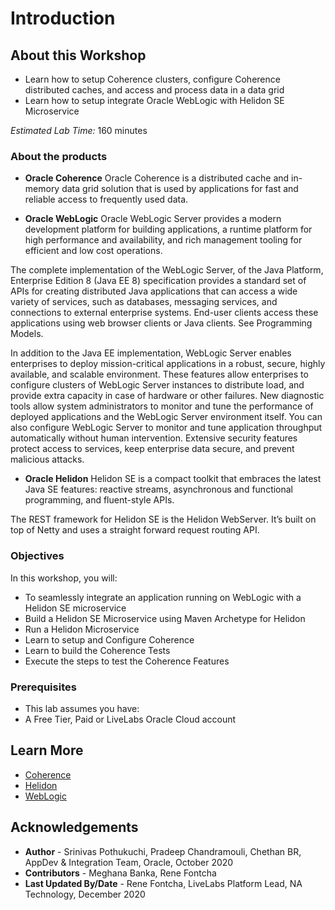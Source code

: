 # Introduction

## About this Workshop
- Learn how to setup Coherence clusters, configure Coherence distributed caches, and access and process data in a data grid
- Learn how to setup integrate Oracle WebLogic with Helidon SE Microservice


*Estimated Lab Time:* 160 minutes

### About the products
* **Oracle Coherence**
Oracle Coherence is a distributed cache and in-memory data grid solution that is used by applications for fast and reliable access to frequently used data.

* **Oracle WebLogic**
Oracle WebLogic Server provides a modern development platform for building applications, a runtime platform for high performance and availability, and rich management tooling for efficient and low cost operations.

The complete implementation of the WebLogic Server, of the Java Platform, Enterprise Edition 8 (Java EE 8) specification provides a standard set of APIs for creating distributed Java applications that can access a wide variety of services, such as databases, messaging services, and connections to external enterprise systems. End-user clients access these applications using web browser clients or Java clients. See Programming Models.

In addition to the Java EE implementation, WebLogic Server enables enterprises to deploy mission-critical applications in a robust, secure, highly available, and scalable environment. These features allow enterprises to configure clusters of WebLogic Server instances to distribute load, and provide extra capacity in case of hardware or other failures. New diagnostic tools allow system administrators to monitor and tune the performance of deployed applications and the WebLogic Server environment itself. You can also configure WebLogic Server to monitor and tune application throughput automatically without human intervention. Extensive security features protect access to services, keep enterprise data secure, and prevent malicious attacks.

* **Oracle Helidon**
Helidon SE is a compact toolkit that embraces the latest Java SE features: reactive streams, asynchronous and functional programming, and fluent-style APIs.

The REST framework for Helidon SE is the Helidon WebServer. It’s built on top of Netty and uses a straight forward request routing API.

### Objectives
In this workshop, you will:
* To seamlessly integrate an application running on WebLogic  with a Helidon SE microservice
* Build a Helidon SE Microservice using Maven Archetype for Helidon
* Run a Helidon Microservice
* Learn to setup and Configure Coherence
* Learn to build the Coherence Tests
* Execute the steps to test the Coherence Features

### Prerequisites
* This lab assumes you have:
* A Free Tier, Paid or LiveLabs Oracle Cloud account

## Learn More
* [Coherence](https://docs.oracle.com/en/middleware/standalone/coherence/14.1.1.0/index.html)
* [Helidon](https://helidon.io/#/)
* [WebLogic](https://docs.oracle.com/en/middleware/standalone/weblogic-server/14.1.1.0/index.html)

## Acknowledgements
* **Author** - Srinivas Pothukuchi, Pradeep Chandramouli, Chethan BR, AppDev & Integration Team, Oracle, October 2020
* **Contributors** - Meghana Banka, Rene Fontcha
* **Last Updated By/Date** - Rene Fontcha, LiveLabs Platform Lead, NA Technology, December 2020


